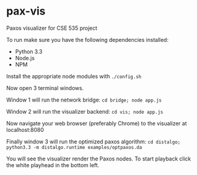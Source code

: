 pax-vis
=======

Paxos visualizer for CSE 535 project

To run make sure you have the following dependencies installed:
* Python 3.3
* Node.js
* NPM

Install the appropriate node modules with
`./config.sh`

Now open 3 terminal windows.

Window 1 will run the network bridge:
`cd bridge; node app.js`

Window 2 will run the visualizer backend:
`cd vis; node app.js`

Now navigate your web browser (preferably Chrome) to the visualizer at localhost:8080

Finally window 3 will run the optimized paxos algorithm:
`cd distalgo; python3.3 -m distalgo.runtime examples/optpaxos.da`

You will see the visualizer render the Paxos nodes. To start playback click the white playhead in the bottom left.

